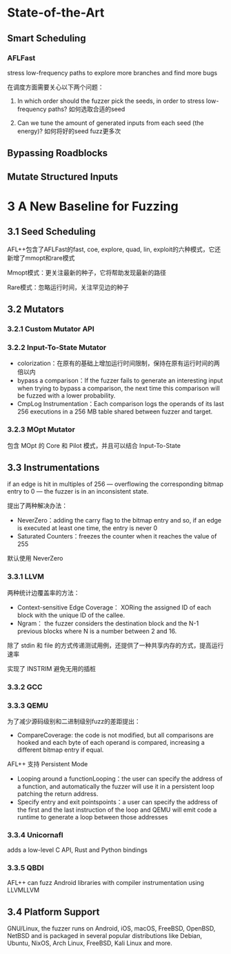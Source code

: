 #  State-of-the-Art

## Smart Scheduling

### AFLFast
stress low-frequency paths to explore more branches and find more bugs

在调度方面需要关心以下两个问题：

1. In which order should the fuzzer pick the seeds, in order
to stress low-frequency paths? 如何选取合适的seed

2. Can we tune the amount of generated inputs from each
seed (the energy)? 如何将好的seed fuzz更多次

## Bypassing Roadblocks

## Mutate Structured Inputs

# 3 A New Baseline for Fuzzing

## 3.1 Seed Scheduling

AFL++包含了AFLFast的fast, coe, explore, quad, lin, exploit的六种模式，它还新增了mmopt和rare模式

Mmopt模式：更关注最新的种子，它将帮助发现最新的路径

Rare模式：忽略运行时间，关注罕见边的种子

## 3.2 Mutators

### 3.2.1 Custom Mutator API

### 3.2.2 Input-To-State Mutator

+ colorization：在原有的基础上增加运行时间限制，保持在原有运行时间的两倍以内
+ bypass a comparison：If the fuzzer fails to generate an interesting input
when trying to bypass a comparison, the next time this comparison will be fuzzed with a lower probability.
+ CmpLog Instrumentation：Each comparison logs the operands of its last 256 executions in a 256 MB table shared between fuzzer and target.

### 3.2.3 MOpt Mutator

包含 MOpt 的 Core 和 Pilot 模式，并且可以结合 Input-To-State

## 3.3 Instrumentations

if an edge is hit in multiples of 256 — overflowing the corresponding bitmap entry to 0 — the fuzzer is in an inconsistent state.

提出了两种解决办法：

+ NeverZero：adding the carry flag to the bitmap entry and so, if an edge is executed at least one time, the entry is never 0
+ Saturated Counters：freezes the counter when it reaches the value of 255

默认使用 NeverZero

### 3.3.1 LLVM

两种统计边覆盖率的方法：
+ Context-sensitive Edge Coverage： XORing the assigned ID of each block with the unique ID of the callee.
+ Ngram： the fuzzer considers the destination block and the N-1 previous blocks where N is a number between 2 and 16.

除了 stdin 和 file 的方式传递测试用例，还提供了一种共享内存的方式，提高运行速率

实现了 INSTRIM 避免无用的插桩

### 3.3.2 GCC

### 3.3.3 QEMU

为了减少源码级别和二进制级别fuzz的差距提出：
+ CompareCoverage: the code is not modified, but all comparisons are hooked and each byte of each operand is compared, increasing a different bitmap entry if equal.

AFL++ 支持 Persistent Mode
+ Looping around a functionLooping：the user can specify the address of a function, and automatically the fuzzer will use it in a persistent loop patching the return address.
+ Specify entry and exit pointspoints：a user can specify the address of the first and the last instruction of the loop and QEMU will emit code a runtime to generate a loop between those addresses

### 3.3.4 Unicornafl

adds a low-level C API, Rust and Python bindings

### 3.3.5 QBDI

AFL++ can fuzz Android libraries with compiler instrumentation using LLVMLLVM

## 3.4 Platform Support

GNU/Linux, the fuzzer runs on Android, iOS, macOS, FreeBSD, OpenBSD, NetBSD and is packaged in several popular distributions like Debian, Ubuntu, NixOS, Arch Linux, FreeBSD, Kali Linux and more.